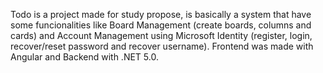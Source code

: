 Todo is a project made for study propose, is basically a system that have some funcionalities like Board Management (create boards, columns and cards) and Account Management using Microsoft Identity (register, login, recover/reset password and recover username). Frontend was made with Angular and Backend with .NET 5.0.
